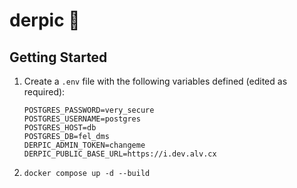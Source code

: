 # derpic :camera_flash:

## Getting Started

1. Create a `.env` file with the following variables defined (edited as required):

   ```
   POSTGRES_PASSWORD=very_secure
   POSTGRES_USERNAME=postgres
   POSTGRES_HOST=db
   POSTGRES_DB=fel_dms
   DERPIC_ADMIN_TOKEN=changeme
   DERPIC_PUBLIC_BASE_URL=https://i.dev.alv.cx
   ```

2. `docker compose up -d --build`
